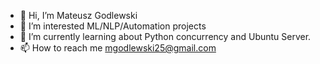 - 👋 Hi, I’m Mateusz Godlewski
- 👀 I’m interested ML/NLP/Automation projects
- 🌱 I’m currently learning about Python concurrency and Ubuntu Server.
- 📫 How to reach me mgodlewski25@gmail.com
